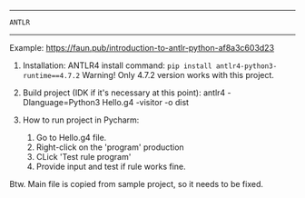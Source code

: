 --------------------------------------
    ANTLR
-------------------------------------

Example: https://faun.pub/introduction-to-antlr-python-af8a3c603d23

1. Installation:
   ANTLR4 install command:
   `pip install antlr4-python3-runtime==4.7.2`
   Warning! Only 4.7.2 version works with this project.
2. Build project (IDK if it's necessary at this point):
   antlr4 -Dlanguage=Python3 Hello.g4 -visitor -o dist



3. How to run project in Pycharm:
   1. Go to Hello.g4 file.
   2. Right-click on the 'program' production
   3. CLick 'Test rule program'
   4. Provide input and test if rule works fine.


Btw. Main file is copied from sample project, so it needs to be fixed.